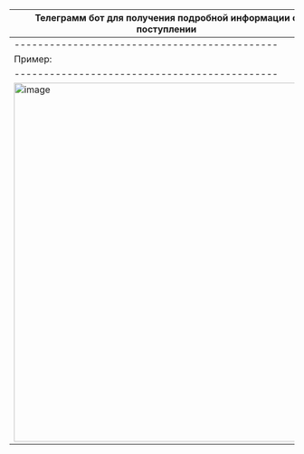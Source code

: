|Телеграмм бот для получения подробной информации о поступлении
|---------------------------------------------
|---------------------------------------------
|Пример:
|---------------------------------------------
|<img width="539" height="635" alt="image" src="https://github.com/user-attachments/assets/3b530659-0309-4c16-83f2-270b70703973" />
